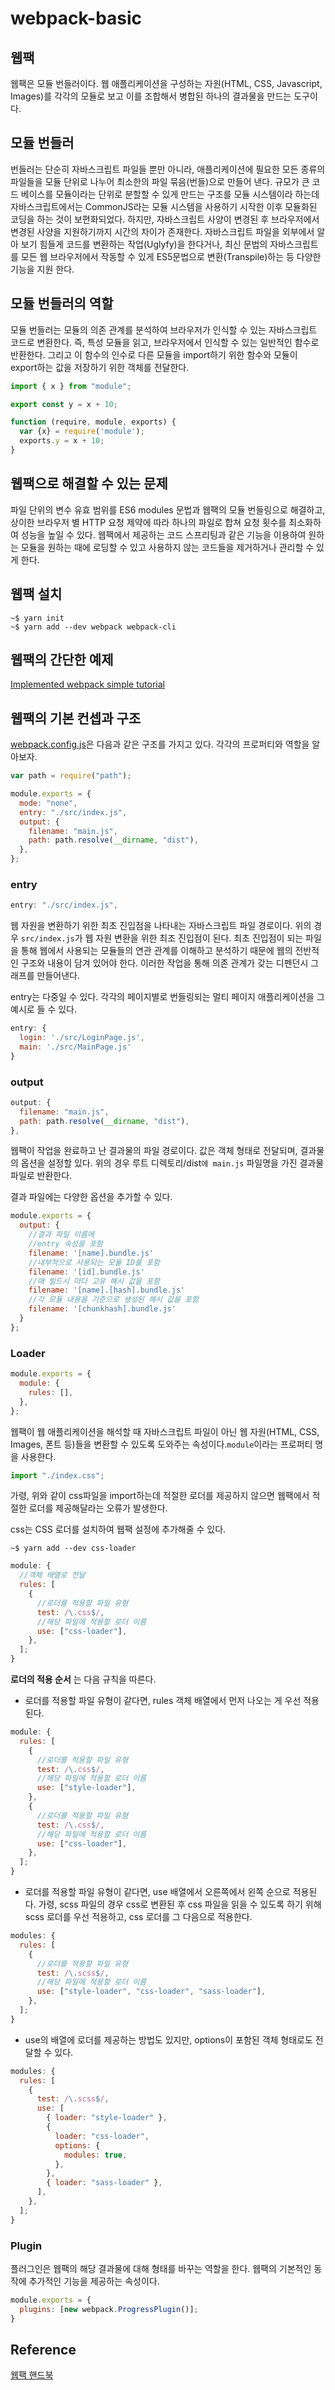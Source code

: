 # webpack-basic

## 웹팩

웹팩은 모듈 번들러이다. 웹 애플리케이션을 구성하는 자원(HTML, CSS, Javascript, Images)를 각각의 모듈로 보고 이를 조합해서 병합된 하나의 결과물을 만드는 도구이다.

## 모듈 번들러

번들러는 단순히 자바스크립트 파일들 뿐만 아니라, 애플리케이션에 필요한 모든 종류의 파일들을 모듈 단위로 나누어 최소한의 파일 묶음(번들)으로 만들어 낸다. 규모가 큰 코드 베이스를 모듈이라는 단위로 분할할 수 있게 만드는 구조를 모듈 시스템이라 하는데 자바스크립트에서는 CommonJS라는 모듈 시스템을 사용하기 시작한 이후 모듈화된 코딩을 하는 것이 보편화되었다. 하지만, 자바스크립트 사양이 변경된 후 브라우저에서 변경된 사양을 지원하기까지 시간의 차이가 존재한다. 자바스크립트 파일을 외부에서 알아 보기 힘들게 코드를 변환하는 작업(Uglyfy)을 한다거나, 최신 문법의 자바스크립트를 모든 웹 브라우저에서 작동할 수 있게 ES5문법으로 변환(Transpile)하는 등 다양한 기능을 지원 한다.

## 모듈 번들러의 역할

모듈 번들러는 모듈의 의존 관계를 분석하여 브라우저가 인식할 수 있는 자바스크립트 코드로 변환한다. 즉, 특성 모듈을 읽고, 브라우저에서 인식할 수 있는 일반적인 함수로 반환한다. 그리고 이 함수의 인수로 다른 모듈을 import하기 위한 함수와 모듈이 export하는 값을 저장하기 위한 객체를 전달한다.

```js
import { x } from "module";

export const y = x + 10;
```

```js
function (require, module, exports) {
  var {x} = require('module');
  exports.y = x + 10;
}
```

## 웹팩으로 해결할 수 있는 문제

파일 단위의 변수 유효 범위를 ES6 modules 문법과 웹팩의 모듈 번들링으로 해결하고, 상이한 브라우저 별 HTTP 요청 제약에 따라 하나의 파일로 합쳐 요청 횟수를 최소화하여 성능을 높일 수 있다. 웹팩에서 제공하는 코드 스프리팅과 같은 기능을 이용하여 원하는 모듈을 원하는 때에 로딩할 수 있고 사용하지 않는 코드들을 제거하거나 관리할 수 있게 한다.

## 웹팩 설치

```
~$ yarn init
~$ yarn add --dev webpack webpack-cli
```

## 웹팩의 간단한 예제

[Implemented webpack simple tutorial](https://github.com/youthfulhps/webpack-practice/commit/7ab3019a0b432accd3a49dd161fc9c76a41442ef)

## 웹팩의 기본 컨셉과 구조

[webpack.config.js](./webpack.config.js)은 다음과 같은 구조를 가지고 있다. 각각의 프로퍼티와 역할을 알아보자.

```js
var path = require("path");

module.exports = {
  mode: "none",
  entry: "./src/index.js",
  output: {
    filename: "main.js",
    path: path.resolve(__dirname, "dist"),
  },
};
```

### entry

```js
entry: "./src/index.js",
```

웹 자원을 변환하기 위한 최초 진입점을 나타내는 자바스크립트 파일 경로이다. 위의 경우 `src/index.js`가 웹 자원 변환을 위한 최조 진입점이 된다. 최초 진입점이 되는 파일을 통해 웹에서 사용되는 모듈들의 연관 관계를 이해하고 분석하기 때문에 웹의 전반적인 구조와 내용이 담겨 있어야 한다. 이러한 작업을 통해 의존 관계가 갖는 디펜던시 그래프를 만들어낸다.

entry는 다중일 수 있다. 각각의 페이지별로 번들링되는 멀티 페이지 애플리케이션을 그 예시로 들 수 있다.

```js
entry: {
  login: './src/LoginPage.js',
  main: './src/MainPage.js'
}
```

### output

```js
output: {
  filename: "main.js",
  path: path.resolve(__dirname, "dist"),
},
```

웹팩이 작업을 완료하고 난 결과물의 파일 경로이다. 값은 객체 형태로 전달되며, 결과물의 옵션을 설정할 있다. 위의 경우 루트 디렉토리/dist`에 main.js` 파일명을 가진 결과물 파일로 반환한다.

결과 파일에는 다양한 옵션을 추가할 수 있다.

```js
module.exports = {
  output: {
    //결과 파일 이름에
    //entry 속성을 포함
    filename: '[name].bundle.js'
    //내부적으로 사용되는 모듈 ID를 포함
    filename: '[id].bundle.js'
    //매 빌드시 마다 고유 해시 값을 포함
    filename: '[name].[hash].bundle.js'
    //각 모듈 내용을 기준으로 생성된 해시 값을 포함
    filename: '[chunkhash].bundle.js'
  }
};
```

### Loader

```js
module.exports = {
  module: {
    rules: [],
  },
};
```

웹팩이 웹 애플리케이션을 해석할 때 자바스크립트 파일이 아닌 웹 자원(HTML, CSS, Images, 폰트 등)들을 변환할 수 있도록 도와주는 속성이다.`module`이라는 프로퍼티 명을 사용한다.

```js
import "./index.css";
```

가령, 위와 같이 css파일을 import하는데 적절한 로더를 제공하지 않으면 웹팩에서 적절한 로더를 제공해달라는 오류가 발생한다.

css는 CSS 로더를 설치하여 웹팩 설정에 추가해줄 수 있다.

```
~$ yarn add --dev css-loader
```

```js
module: {
  //객체 배열로 전달
  rules: [
    {
      //로더를 적용할 파일 유형
      test: /\.css$/,
      //해당 파일에 적용할 로더 이름
      use: ["css-loader"],
    },
  ];
}
```

**로더의 적용 순서** 는 다음 규칙을 따른다.

- 로더를 적용할 파일 유형이 같다면, rules 객체 배열에서 먼저 나오는 게 우선 적용된다.

```js
module: {
  rules: [
    {
      //로더를 적용할 파일 유형
      test: /\.css$/,
      //해당 파일에 적용할 로더 이름
      use: ["style-loader"],
    },
    {
      //로더를 적용할 파일 유형
      test: /\.css$/,
      //해당 파일에 적용할 로더 이름
      use: ["css-loader"],
    },
  ];
}
```

- 로더를 적용할 파일 유형이 같다면, use 배열에서 오른쪽에서 왼쪽 순으로 적용된다.
  가령, scss 파일의 경우 css로 변환된 후 css 파일을 읽을 수 있도록 하기 위해
  scss 로더를 우선 적용하고, css 로더를 그 다음으로 적용한다.

```js
modules: {
  rules: [
    {
      //로더를 적용할 파일 유형
      test: /\.scss$/,
      //해당 파일에 적용할 로더 이름
      use: ["style-loader", "css-loader", "sass-loader"],
    },
  ];
}
```

- use의 배열에 로더를 제공하는 방법도 있지만, options이 포함된 객체 형태로도 전달할 수 있다.

```js
modules: {
  rules: [
    {
      test: /\.scss$/,
      use: [
        { loader: "style-loader" },
        {
          loader: "css-loader",
          options: {
            modules: true,
          },
        },
        { loader: "sass-loader" },
      ],
    },
  ];
}
```

### Plugin

플러그인은 웹팩의 해당 결과물에 대해 형태를 바꾸는 역할을 한다. 웹팩의 기본적인 동작에 추가적인 기능을 제공하는 속성이다.

```js
module.exports = {
  plugins: [new webpack.ProgressPlugin()];
}
```

## Reference

[웹팩 핸드북](https://joshua1988.github.io/webpack-guide/)
